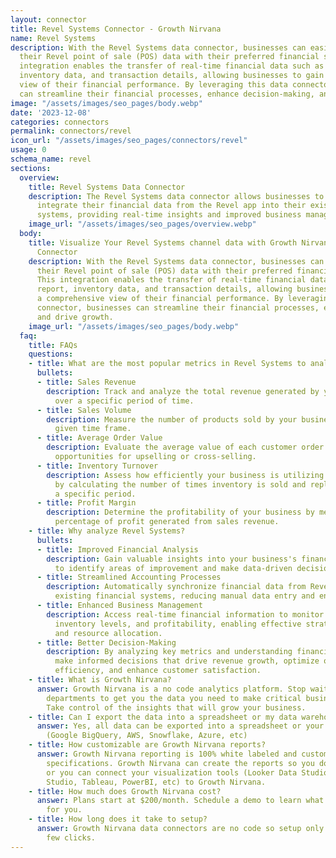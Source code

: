 ```yaml
---
layout: connector
title: Revel Systems Connector - Growth Nirvana
name: Revel Systems
description: With the Revel Systems data connector, businesses can easily connect
  their Revel point of sale (POS) data with their preferred financial systems. This
  integration enables the transfer of real-time financial data such as sales report,
  inventory data, and transaction details, allowing businesses to gain a comprehensive
  view of their financial performance. By leveraging this data connector, businesses
  can streamline their financial processes, enhance decision-making, and drive growth.
image: "/assets/images/seo_pages/body.webp"
date: '2023-12-08'
categories: connectors
permalink: connectors/revel
icon_url: "/assets/images/seo_pages/connectors/revel"
usage: 0
schema_name: revel
sections:
  overview:
    title: Revel Systems Data Connector
    description: The Revel Systems data connector allows businesses to seamlessly
      integrate their financial data from the Revel app into their existing financial
      systems, providing real-time insights and improved business management capabilities.
    image_url: "/assets/images/seo_pages/overview.webp"
  body:
    title: Visualize Your Revel Systems channel data with Growth Nirvana's Revel Systems
      Connector
    description: With the Revel Systems data connector, businesses can easily connect
      their Revel point of sale (POS) data with their preferred financial systems.
      This integration enables the transfer of real-time financial data such as sales
      report, inventory data, and transaction details, allowing businesses to gain
      a comprehensive view of their financial performance. By leveraging this data
      connector, businesses can streamline their financial processes, enhance decision-making,
      and drive growth.
    image_url: "/assets/images/seo_pages/body.webp"
  faq:
    title: FAQs
    questions:
    - title: What are the most popular metrics in Revel Systems to analyze?
      bullets:
      - title: Sales Revenue
        description: Track and analyze the total revenue generated by your business
          over a specific period of time.
      - title: Sales Volume
        description: Measure the number of products sold by your business within a
          given time frame.
      - title: Average Order Value
        description: Evaluate the average value of each customer order to identify
          opportunities for upselling or cross-selling.
      - title: Inventory Turnover
        description: Assess how efficiently your business is utilizing its inventory
          by calculating the number of times inventory is sold and replaced within
          a specific period.
      - title: Profit Margin
        description: Determine the profitability of your business by measuring the
          percentage of profit generated from sales revenue.
    - title: Why analyze Revel Systems?
      bullets:
      - title: Improved Financial Analysis
        description: Gain valuable insights into your business's financial performance
          to identify areas of improvement and make data-driven decisions.
      - title: Streamlined Accounting Processes
        description: Automatically synchronize financial data from Revel app to your
          existing financial systems, reducing manual data entry and ensuring accuracy.
      - title: Enhanced Business Management
        description: Access real-time financial information to monitor sales trends,
          inventory levels, and profitability, enabling effective strategic planning
          and resource allocation.
      - title: Better Decision-Making
        description: By analyzing key metrics and understanding financial trends,
          make informed decisions that drive revenue growth, optimize operational
          efficiency, and enhance customer satisfaction.
    - title: What is Growth Nirvana?
      answer: Growth Nirvana is a no code analytics platform. Stop waiting for other
        departments to get you the data you need to make critical business decisions.
        Take control of the insights that will grow your business.
    - title: Can I export the data into a spreadsheet or my data warehouse?
      answer: Yes, all data can be exported into a spreadsheet or your data warehouse
        (Google BigQuery, AWS, Snowflake, Azure, etc)
    - title: How customizable are Growth Nirvana reports?
      answer: Growth Nirvana reporting is 100% white labeled and customized to your
        specifications. Growth Nirvana can create the reports so you don’t have to
        or you can connect your visualization tools (Looker Data Studio/Google Data
        Studio, Tableau, PowerBI, etc) to Growth Nirvana.
    - title: How much does Growth Nirvana cost?
      answer: Plans start at $200/month. Schedule a demo to learn what plan is best
        for you.
    - title: How long does it take to setup?
      answer: Growth Nirvana data connectors are no code so setup only requires a
        few clicks.
---
```

